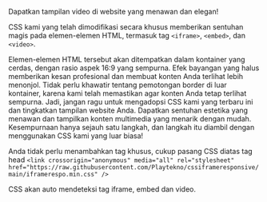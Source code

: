 Dapatkan tampilan video di website yang menawan dan elegan!

CSS kami yang telah dimodifikasi secara khusus memberikan sentuhan magis pada elemen-elemen HTML, termasuk tag `<iframe>`, `<embed>`, dan `<video>`.

Elemen-elemen HTML tersebut akan ditempatkan dalam kontainer yang cerdas, dengan rasio aspek 16:9 yang sempurna. Efek bayangan yang halus memberikan kesan profesional dan membuat konten Anda terlihat lebih menonjol. Tidak perlu khawatir tentang pemotongan border di luar kontainer, karena kami telah memastikan agar konten Anda tetap terlihat sempurna.
Jadi, jangan ragu untuk mengadopsi CSS kami yang terbaru ini dan tingkatkan tampilan website Anda. Dapatkan sentuhan estetika yang menawan dan tampilkan konten multimedia yang menarik dengan mudah. Kesempurnaan hanya sejauh satu langkah, dan langkah itu diambil dengan menggunakan CSS kami yang luar biasa!

Anda tidak perlu menambahkan tag khusus, cukup pasang CSS diatas tag head
```<link crossorigin="anonymous" media="all" rel="stylesheet" href="https://raw.githubusercontent.com/Playtekno/cssiframeresponsive/main/iframerespo.min.css" />```

CSS akan auto mendeteksi tag iframe, embed dan video.
